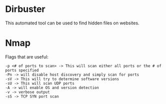 # Dirbuster
This automated tool can be used to find hidden files on websites.

# Nmap
Flags that are useful:

    -p <# of ports to scan> -> This will scan either all ports or the # of ports specified
    -Pn -> will disable host discovery and simply scan for ports
    -sV -> This will try to determine software versions 
    -sU -> This will scan UDP ports
    -A -> will enable OS and version detection
    -v -> verbose output
    -sS -> TCP SYN port scan